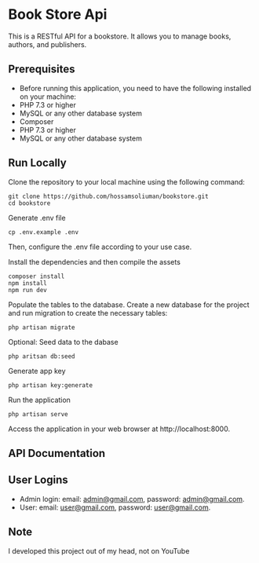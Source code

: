 # Book Store Api

This is a RESTful API for a bookstore. It allows you to manage books, authors, and publishers.

## Prerequisites

* Before running this application, you need to have the following installed on your machine:
* PHP 7.3 or higher
* MySQL or any other database system
* Composer
* PHP 7.3 or higher
* MySQL or any other database system

## Run Locally

Clone the repository to your local machine using the following command:
```shell
git clone https://github.com/hossamsoliuman/bookstore.git
cd bookstore
```

Generate .env file
```shell
cp .env.example .env
```

Then, configure the .env file according to your use case.

Install the dependencies and then compile the assets
```shell
composer install
npm install
npm run dev
```

Populate the tables to the database.
Create a new database for the project and run migration to create the necessary tables:
```shell
php artisan migrate
```

Optional: Seed data to the dabase
```shell
php aritsan db:seed
```

Generate app key
```shell
php artisan key:generate
```

Run the application
```shell
php artisan serve
```

Access the application in your web browser at http://localhost:8000.

## API Documentation


## User Logins

- Admin login: email: admin@gmail.com, password: admin@gmail.com.
- User: email: user@gmail.com, password: user@gmail.com.

## Note

I developed this project out of my head, not on YouTube
